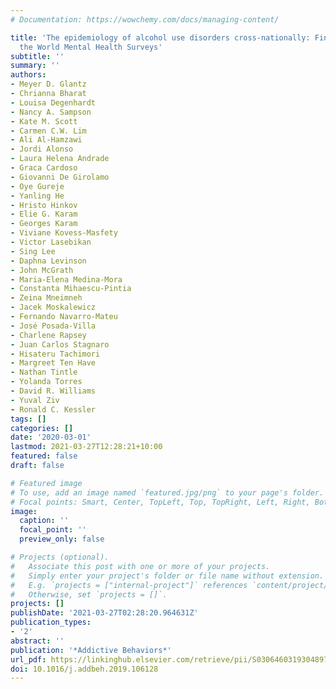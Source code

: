 ```yaml
---
# Documentation: https://wowchemy.com/docs/managing-content/

title: 'The epidemiology of alcohol use disorders cross-nationally: Findings from
  the World Mental Health Surveys'
subtitle: ''
summary: ''
authors:
- Meyer D. Glantz
- Chrianna Bharat
- Louisa Degenhardt
- Nancy A. Sampson
- Kate M. Scott
- Carmen C.W. Lim
- Ali Al-Hamzawi
- Jordi Alonso
- Laura Helena Andrade
- Graca Cardoso
- Giovanni De Girolamo
- Oye Gureje
- Yanling He
- Hristo Hinkov
- Elie G. Karam
- Georges Karam
- Viviane Kovess-Masfety
- Victor Lasebikan
- Sing Lee
- Daphna Levinson
- John McGrath
- Maria-Elena Medina-Mora
- Constanta Mihaescu-Pintia
- Zeina Mneimneh
- Jacek Moskalewicz
- Fernando Navarro-Mateu
- José Posada-Villa
- Charlene Rapsey
- Juan Carlos Stagnaro
- Hisateru Tachimori
- Margreet Ten Have
- Nathan Tintle
- Yolanda Torres
- David R. Williams
- Yuval Ziv
- Ronald C. Kessler
tags: []
categories: []
date: '2020-03-01'
lastmod: 2021-03-27T12:28:21+10:00
featured: false
draft: false

# Featured image
# To use, add an image named `featured.jpg/png` to your page's folder.
# Focal points: Smart, Center, TopLeft, Top, TopRight, Left, Right, BottomLeft, Bottom, BottomRight.
image:
  caption: ''
  focal_point: ''
  preview_only: false

# Projects (optional).
#   Associate this post with one or more of your projects.
#   Simply enter your project's folder or file name without extension.
#   E.g. `projects = ["internal-project"]` references `content/project/deep-learning/index.md`.
#   Otherwise, set `projects = []`.
projects: []
publishDate: '2021-03-27T02:28:20.964631Z'
publication_types:
- '2'
abstract: ''
publication: '*Addictive Behaviors*'
url_pdf: https://linkinghub.elsevier.com/retrieve/pii/S0306460319304897
doi: 10.1016/j.addbeh.2019.106128
---
```

